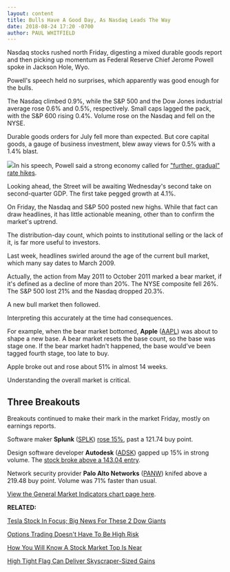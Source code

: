 ```yaml
---
layout: content
title: Bulls Have A Good Day, As Nasdaq Leads The Way
date: 2018-08-24 17:20 -0700
author: PAUL WHITFIELD
---
```






Nasdaq stocks rushed north Friday, digesting a mixed durable goods report and then picking up momentum as Federal Reserve Chief Jerome Powell spoke in Jackson Hole, Wyo.




Powell's speech held no surprises, which apparently was good enough for the bulls.


The Nasdaq climbed 0.9%, while the S&P 500 and the Dow Jones industrial average rose 0.6% and 0.5%, respectively. Small caps lagged the pack, with the S&P 600 rising 0.4%. Volume rose on the Nasdaq and fell on the NYSE.


Durable goods orders for July fell more than expected. But core capital goods, a gauge of business investment, blew away views for 0.5% with a 1.4% blast.


![](https://www.investors.com/wp-content/uploads/2018/08/MP082418-219x300.jpg)In his speech, Powell said a strong economy called for ["further, gradual" rate hikes](https://www.investors.com/news/economy/jerome-powell-fed-rate-hike-outlook/).


Looking ahead, the Street will be awaiting Wednesday's second take on second-quarter GDP. The first take pegged growth at 4.1%.


On Friday, the Nasdaq and S&P 500 posted new highs. While that fact can draw headlines, it has little actionable meaning, other than to confirm the market's uptrend.


The distribution-day count, which points to institutional selling or the lack of it, is far more useful to investors.


Last week, headlines swirled around the age of the current bull market, which many say dates to March 2009.


Actually, the action from May 2011 to October 2011 marked a bear market, if it's defined as a decline of more than 20%. The NYSE composite fell 26%. The S&P 500 lost 21% and the Nasdaq dropped 20.3%.


A new bull market then followed.


Interpreting this accurately at the time had consequences.


For example, when the bear market bottomed, **Apple** ([AAPL](https://research.investors.com/quote.aspx?symbol=AAPL)) was about to shape a new base. A bear market resets the base count, so the base was stage one. If the bear market hadn't happened, the base would've been tagged fourth stage, too late to buy.


Apple broke out and rose about 51% in almost 14 weeks.


Understanding the overall market is critical.


Three Breakouts
---------------


Breakouts continued to make their mark in the market Friday, mostly on earnings reports.


Software maker **Splunk** ([SPLK](https://research.investors.com/quote.aspx?symbol=SPLK)) [rose 15%](https://www.investors.com/news/technology/splunk-splk-stock-reports-earnings/), past a 121.74 buy point.


Design software developer **Autodesk** ([ADSK](https://research.investors.com/quote.aspx?symbol=ADSK)) gapped up 15% in strong volume. The [stock broke above a 143.04 entry](https://www.investors.com/news/technology/autodesk-stock-fiscal-q2-2019/).


Network security provider **Palo Alto Networks** ([PANW](https://research.investors.com/quote.aspx?symbol=PANW)) knifed above a 219.48 buy point. Volume was 71% faster than usual.


[View the General Market Indicators chart page here](https://www.investors.com/wp-content/uploads/2018/08/GMI_082718.pdf).


**RELATED:**


[Tesla Stock In Focus; Big News For These 2 Dow Giants](https://www.investors.com/market-trend/stock-market-today/dow-jones-futures-tesla-stock-pfizer-drug-jandj-us-mexico-trade-deal/)


[Options Trading Doesn't Have To Be High Risk](https://www.investors.com/how-to-invest/investors-corner/options-trading-target-stock-earnings/)


[How You Will Know A Stock Market Top Is Near](https://www.investors.com/how-to-invest/investors-corner/how-do-you-spot-a-major-market-top-easy-look-for-heavy-distribution/)


[High Tight Flag Can Deliver Skyscraper-Sized Gains](https://www.investors.com/how-to-invest/investors-corner/smart-chart-reading-high-tight-flag-can-deliver-skyscraper-sized-gains/)




